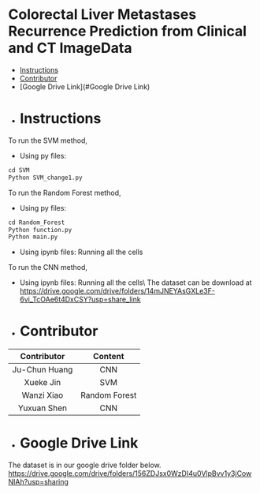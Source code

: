 # Colorectal Liver Metastases Recurrence Prediction from Clinical and CT ImageData
- [Instructions](#Instructions)
- [Contributor](#Contributor)
- [Google Drive Link](#Google Drive Link)

* # Instructions

To run the SVM method,

- Using py files:
```python
cd SVM
Python SVM_change1.py
```

To run the Random Forest method,

- Using py files: 
```python
cd Random_Forest
Python function.py
Python main.py
```

- Using ipynb files:
Running all the cells

To run the CNN method,
- Using ipynb files:
Running all the cells\\
The dataset can be download at https://drive.google.com/drive/folders/14mJNEYAsGXLe3F-6vi_TcOAe6t4DxCSY?usp=share_link


* # Contributor
  
| Contributor | Content |
| :--:|:--:|
| Ju-Chun Huang| CNN |
| Xueke Jin| SVM |
| Wanzi Xiao| Random Forest |
| Yuxuan Shen| CNN|

* # Google Drive Link
The dataset is in our google drive folder below. <br>
https://drive.google.com/drive/folders/156ZDJsx0WzDI4u0VlpBvv1y3jCowNIAh?usp=sharing
